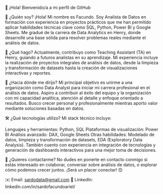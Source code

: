 👋 ¡Hola! Bienvenido/a a mi perfil de GitHub

🤔 ¿Quién soy? ¡Hola! Mi nombre es Facundo. Soy Analista de Datos en formación con experiencia en proyectos prácticos que me han permitido aplicar habilidades técnicas clave como SQL, Python, Power BI y Google Sheets. Me gradué de la carrera de Data Analytics en Henry, donde desarrollé una base sólida para resolver problemas reales mediante el análisis de datos.

💼 ¿Qué hago? Actualmente, contribuyo como Teaching Assistant (TA) en Henry, guiando a futuros analistas en su aprendizaje. Mi experiencia incluye la realización de proyectos integrales de análisis de datos, desde la limpieza y transformación de datasets hasta la creación de visualizaciones interactivas y reportes.

🎯 ¿Hacia dónde me dirijo? Mi principal objetivo es unirme a una organización como Data Analyst para iniciar mi carrera profesional en el análisis de datos. Aspiro a contribuir al éxito del equipo y la organización con mi capacidad analítica, atención al detalle y enfoque orientado a resultados. Busco crecer personal y profesionalmente mientras aporto valor mediante soluciones basadas en datos.

🛠️ ¿Qué tecnologías utilizo? Mi stack técnico incluye:

Lenguajes y herramientas: Python, SQL Plataformas de visualización: Power BI Análisis avanzado: DAX, Google Sheets Otras habilidades: Modelado de datos, limpieza y transformación de datasets, EDA (Exploratory Data Analysis). También cuento con experiencia en integración de tecnologías y generación de dashboards interactivos para una mejor toma de decisiones.

📩 ¿Quieres contactarme? No dudes en ponerte en contacto conmigo si estás interesado en colaborar, conversar sobre análisis de datos, o explorar cómo podemos crecer juntos. ¡Será un placer conectar! 😊

✉️ Email: sardodata@gmail.com 
📍 LinkedIn: linkedin.com/in/sardofacundoariel/

